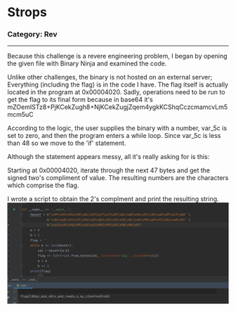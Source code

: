 # Strops

### Category: Rev
__________________________


Because this challenge is a revere engineering problem, I began by opening the given file with Binary Ninja and examined the code. 

Unlike other challenges, the binary is not hosted on an external server; Everything (including the flag) is in the code I have. The flag itself is actually located in the program at 0x00004020. Sadly, operations need to be run to get the flag to its final form because in base64 it's mZOemISTz8+PjKCekZugh8+NjKCekZugjZqem4ygkKCShqCczcmamcvLm5mcm5uC

According to the logic, the user supplies the binary with a number, var_5c is set to zero, and then the program enters a while loop. Since var_5c is less than 48 so we move to the 'if' statement.

Although the statement appears messy, all it's really asking for is this: 

Starting at 0x00004020, iterate through the next 47 bytes and get the signed two's compliment of value. The resulting numbers are the characters which comprise the flag.  

I wrote a script to obtain the 2's complment and print the resulting string. 
![Alt text](Images/strops4.png)